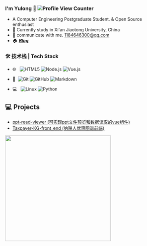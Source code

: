 <a href="https://github.com/WuliiDragon"></a>

### I'm Yulong :wave: ![Profile View Counter](https://komarev.com/ghpvc/?username=WuliiDragon)

- A Computer Engineering Postgraduate  Student. & Open Source enthusiast
- 🌱 Currently study in Xi'an Jiaotong University, China
- 💬 communicate with me. [1184646300@qq.com](mailto:1184646300@qq.com)
- :house: [𝑩𝒍𝒐𝒈](https://www.jianshu.com/u/021ae921df0b)  

### 🛠 技术栈 | Tech Stack
- 🌐 &#160; ![HTML5](https://img.shields.io/badge/-HTML5-333333?style=flat&logo=HTML5)
![Node.js](https://img.shields.io/badge/-Node.js-333333?style=flat&logo=node.js)
![Vue.js](https://img.shields.io/badge/-VueJS-333333?style=flat&logo=Vue.js)

- 🔧 &#160;![Git](https://img.shields.io/badge/-Git-333333?style=flat&logo=git)
![GitHub](https://img.shields.io/badge/-GitHub-333333?style=flat&logo=github)
![Markdown](https://img.shields.io/badge/-Markdown-333333?style=flat&logo=markdown)
- 💻 &#160; ![Linux](https://img.shields.io/badge/-Linux-333333?style=flat&logo=Linux&logoColor=FCC624)
![Python](https://img.shields.io/badge/-Python-333333?style=flat&logo=Python)
  
## 💻 Projects
* [ppt-read-viewer (可实现ppt文件预览和数据读取的vue组件)](https://github.com/WuliiDragon/ppt-read-viewer)
* [Taxpayer-KG-front_end (纳税人优惠图谱前端)](https://github.com/WuliiDragon/Taxpayer-KG-front_end)

 
<img width="340px" src="https://github-readme-stats.vercel.app/api?username=WuliiDragon&theme=vue-dark&count_private=true&show_icons=true">


